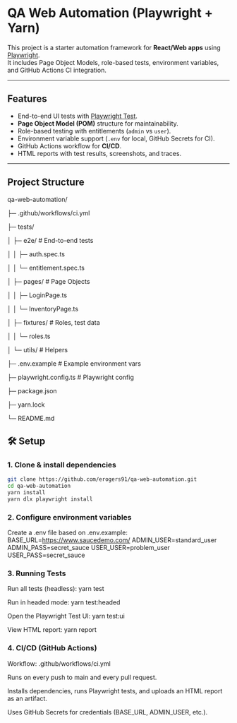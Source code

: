 #  QA Web Automation (Playwright + Yarn)

This project is a starter automation framework for **React/Web apps** using [Playwright](https://playwright.dev/).  
It includes Page Object Models, role-based tests, environment variables, and GitHub Actions CI integration.

---

## Features
- End-to-end UI tests with [Playwright Test](https://playwright.dev/docs/intro).
- **Page Object Model (POM)** structure for maintainability.
- Role-based testing with entitlements (`admin` vs `user`).
- Environment variable support (`.env` for local, GitHub Secrets for CI).
- GitHub Actions workflow for **CI/CD**.
- HTML reports with test results, screenshots, and traces.

---

## Project Structure
qa-web-automation/

├─ .github/workflows/ci.yml

├─ tests/

│ ├─ e2e/ # End-to-end tests

│ │ ├─ auth.spec.ts

│ │ └─ entitlement.spec.ts

│ ├─ pages/ # Page Objects

│ │ ├─ LoginPage.ts

│ │ └─ InventoryPage.ts

│ ├─ fixtures/ # Roles, test data

│ │ └─ roles.ts

│ └─ utils/ # Helpers

├─ .env.example # Example environment vars

├─ playwright.config.ts # Playwright config

├─ package.json

├─ yarn.lock

└─ README.md

## 🛠 Setup
### 1. Clone & install dependencies
```bash
git clone https://github.com/erogers91/qa-web-automation.git
cd qa-web-automation
yarn install
yarn dlx playwright install
```

### 2. Configure environment variables
Create a .env file based on .env.example:
BASE_URL=https://www.saucedemo.com/
ADMIN_USER=standard_user
ADMIN_PASS=secret_sauce
USER_USER=problem_user
USER_PASS=secret_sauce

### 3. Running Tests
Run all tests (headless):
yarn test

Run in headed mode:
yarn test:headed

Open the Playwright Test UI:
yarn test:ui

View HTML report:
yarn report

### 4. CI/CD (GitHub Actions)
Workflow: .github/workflows/ci.yml

Runs on every push to main and every pull request.

Installs dependencies, runs Playwright tests, and uploads an HTML report as an artifact.

Uses GitHub Secrets for credentials (BASE_URL, ADMIN_USER, etc.).
